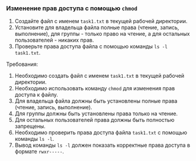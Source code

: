 
### Изменение прав доступа с помощью `chmod`

1. Создайте файл с именем `task1.txt` в текущей рабочей директории.
2. Установите для владельца файла полные права (чтение, запись, выполнение), для группы - только право на чтение, а для остальных пользователей - никаких прав.
3. Проверьте права доступа файла с помощью команды `ls -l task1.txt`.

Требования:
1. Необходимо создать файл с именем `task1.txt` в текущей рабочей директории.
2. Необходимо использовать команду `chmod` для изменения прав доступа к файлу.
3. Для владельца файла должны быть установлены полные права (чтение, запись, выполнение).
4. Для группы должны быть установлены права только на чтение.
5. Для остальных пользователей права должны быть полностью запрещены.
6. Необходимо проверить права доступа файла `task1.txt` с помощью команды `ls -l`.
7. Вывод команды `ls -l` должен показать корректные права доступа в формате `rwxr-----`.